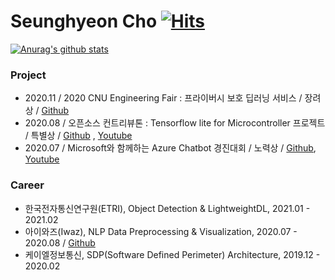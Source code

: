 # Seunghyeon Cho	[![Hits](https://hits.seeyoufarm.com/api/count/incr/badge.svg?url=https%3A%2F%2Fgithub.com%2Fpmcsh04&count_bg=%2379C83D&title_bg=%23555555&icon=&icon_color=%23E7E7E7&title=hits&edge_flat=false)](https://hits.seeyoufarm.com)

[![Anurag's github stats](https://github-readme-stats.vercel.app/api?username=pmcsh04)](https://github.com/anuraghazra/github-readme-stats)

<!--
**pmcsh04/pmcsh04** is a ✨ _special_ ✨ repository because its `README.md` (this file) appears on your GitHub profile.

Here are some ideas to get you started:

- 🔭 I’m currently working on ...
- 🌱 I’m currently learning ...
- 👯 I’m looking to collaborate on ...
- 🤔 I’m looking for help with ...
- 💬 Ask me about ...
- 📫 How to reach me: ...
- 😄 Pronouns: ...
- ⚡ Fun fact: ...
-->

### Project

- 2020.11 / 2020 CNU Engineering Fair : 프라이버시 보호 딥러닝 서비스  / 장려상 / [Github](https://github.com/pmcsh04/PrivacyDL)
- 2020.08 / 오픈소스 컨트리뷰톤 : Tensorflow lite for Microcontroller 프로젝트 / 특별상 / [Github](https://github.com/yunho0130/tensorflow-lite) , [Youtube](https://www.youtube.com/watch?v=8bF1vYx1FTo)
- 2020.07 / Microsoft와 함께하는 Azure Chatbot 경진대회 / 노력상 / [Github](https://github.com/hazagu/KCC2020_Chatbot), [Youtube](https://www.youtube.com/watch?v=y2kgjSiXOyc)

### Career

- 한국전자통신연구원(ETRI), Object Detection & LightweightDL, 2021.01 - 2021.02
- 아이와즈(Iwaz), NLP Data Preprocessing & Visualization, 2020.07 - 2020.08 / [Github](https://github.com/pmcsh04/Iwaz_intern)
- 케이엘정보통신, SDP(Software Defined Perimeter) Architecture, 2019.12 - 2020.02

